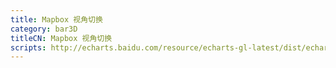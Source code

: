 ```yaml
---
title: Mapbox 视角切换
category: bar3D
titleCN: Mapbox 视角切换
scripts: http://echarts.baidu.com/resource/echarts-gl-latest/dist/echarts-gl.min.js,https://api.mapbox.com/mapbox-gl-js/v0.38.0/mapbox-gl.js,http://echarts.baidu.com/resource/echarts-gl-latest/mapboxgl-token.js
---
```


